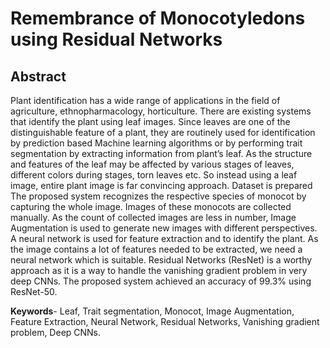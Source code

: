 # Remembrance of Monocotyledons using Residual Networks
## Abstract
Plant identification has a wide range of applications in the field of agriculture, ethnopharmacology, horticulture. There are existing systems that identify the plant using leaf images. Since leaves are one of the distinguishable feature of a plant, they are routinely used for identification by prediction based Machine learning algorithms or by performing trait segmentation by extracting information from plant’s leaf. As the structure and features of the leaf may be affected by various stages of leaves, different colors during stages, torn leaves etc. So instead using a leaf image, entire plant image is far convincing approach. Dataset is prepared The proposed system recognizes the respective species of monocot by capturing the whole image. Images of these monocots are collected manually. As the count of collected images are less in number, Image Augmentation is used to generate new images with different perspectives. A neural network is used for feature extraction and to identify the plant. As the image contains a lot of features needed to be extracted, we need a neural network which is suitable. Residual Networks (ResNet) is a worthy approach as it is a way to handle the vanishing gradient problem in very deep CNNs. The proposed system achieved an accuracy of 99.3% using ResNet-50.

<b>Keywords</b>- Leaf, Trait segmentation, Monocot, Image Augmentation, Feature Extraction, Neural Network, Residual Networks, Vanishing gradient problem, Deep CNNs.

